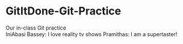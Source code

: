 # GitItDone-Git-Practice
Our in-class Git practice  
IniAbasi Bassey: I love reality tv shows
Pramithas: I am a supertaster!
